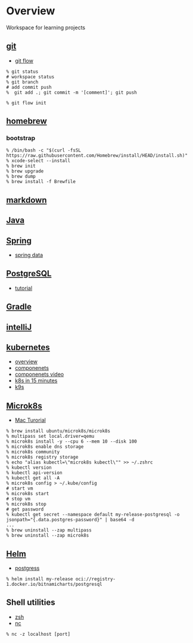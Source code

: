 # Overview
Workspace for learning projects

## [git](https://phoenixnap.com/kb/how-to-use-git)
- [git flow](https://danielkummer.github.io/git-flow-cheatsheet/)

```shell
% git status
# workspace status
% git branch
# add commit push
%  git add .; git commit -m '[comment]'; git push
```

```shell
% git flow init
```

## [homebrew](https://brew.sh)

### bootstrap

```shell
% /bin/bash -c "$(curl -fsSL https://raw.githubusercontent.com/Homebrew/install/HEAD/install.sh)"
% xcode-select --install
% brew init
% brew upgrade
% brew dump
% brew install -f Brewfile
```

## [markdown](https://www.markdownguide.org/cheat-sheet/)

## [Java](https://www.oracle.com/java/technologies/javase/jdk17-archive-downloads.html)
## [Spring](https://spring.io)
- [spring data](https://spring.io/projects/spring-data)

## [PostgreSQL](https://www.postgresql.org)
- [tutorial](https://www.postgresqltutorial.com)

## [Gradle](https://docs.gradle.org/current/userguide/userguide.html)

## [intelliJ](https://www.jetbrains.com/idea/)

## [kubernetes](https://kubernetes.io)
- [overview](https://kubernetes.io/docs/concepts/overview/)
- [componenets](https://kubernetes.io/docs/concepts/overview/components/)
- [componenets video](https://www.youtube.com/watch?v=Krpb44XR0bk)
- [k8s in 15 minutes](https://www.youtube.com/watch?v=VnvRFRk_51k)
- [k9s](https://k9scli.io)

## [Microk8s](https://microk8s.io/)
- [Mac Turorial](https://ubuntu.com/tutorials/install-microk8s-on-mac-os?&_ga=2.196067940.930864994.1684962824-1971785032.1684962824#1-overview)

```shell
% brew install ubuntu/microk8s/microk8s
% multipass set local.driver=qemu
% microk8s install -y --cpu 6 --mem 10 --disk 100
% microk8s enable dns storage
% microk8s community
% microk8s registry storage
% echo "alias kubectl=\"microk8s kubectl\"" >> ~/.zshrc
% kubectl version
% kubectl api-version
% kubectl get all -A
% microk8s config > ~/.kube/config
# start vm
% microk8s start
# stop vm
% microk8s stop
# get password
% kubectl get secret --namespace default my-release-postgresql -o jsonpath="{.data.postgres-password}" | base64 -d
...
% brew uninstall --zap multipass
% brew uninstall --zap microk8s
```

## [Helm](https://helm.sh)
- [postgress](https://github.com/bitnami/charts/tree/main/bitnami/postgresql/#installing-the-chart)

```shell
% helm install my-release oci://registry-1.docker.io/bitnamicharts/postgresql
```

## Shell utilities

- [zsh](https://ohmyz.sh)
- [nc](https://www.geeksforgeeks.org/introduction-to-netcat/)
```shell
% nc -z localhost [port]
```
